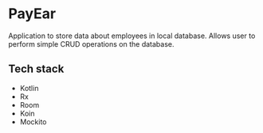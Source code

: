 # PayEar

Application to store data about employees in local database. Allows user to perform simple CRUD operations on the database. 

## Tech stack
- Kotlin
- Rx
- Room
- Koin
- Mockito
